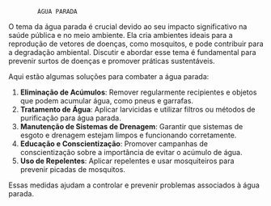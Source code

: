             ÁGUA PARADA
O tema da água parada é crucial devido ao seu impacto significativo na saúde pública e no meio ambiente. Ela cria ambientes ideais para a reprodução de vetores de doenças, como mosquitos, e pode contribuir para a degradação ambiental. Discutir e abordar esse tema é fundamental para prevenir surtos de doenças e promover práticas sustentáveis.

Aqui estão algumas soluções para combater a água parada:

1. **Eliminação de Acúmulos**: Remover regularmente recipientes e objetos que podem acumular água, como pneus e garrafas.
2. **Tratamento de Água**: Aplicar larvicidas e utilizar filtros ou métodos de purificação para água parada.
3. **Manutenção de Sistemas de Drenagem**: Garantir que sistemas de esgoto e drenagem estejam limpos e funcionando corretamente.
4. **Educação e Conscientização**: Promover campanhas de conscientização sobre a importância de evitar o acúmulo de água.
5. **Uso de Repelentes**: Aplicar repelentes e usar mosquiteiros para prevenir picadas de mosquitos.

Essas medidas ajudam a controlar e prevenir problemas associados à água parada.
